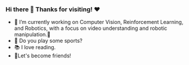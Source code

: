 ### Hi there 👋 Thanks for visiting! ❤️ 

<!--
**Lucca-cherries/Lucca-cherries** is a ✨ _special_ ✨ repository because its `README.md` (this file) appears on your GitHub profile.

Here are some ideas to get you started:

- 🔭 I’m currently working on ...
- 🌱 I’m currently learning ...
- 👯 I’m looking to collaborate on ...
- 🤔 I’m looking for help with ...
- 💬 Ask me about ...
- 📫 How to reach me: ...
- 😄 Pronouns: ...
- ⚡ Fun fact: ...
-->

- 🔭 I’m currently working on Computer Vision, Reinforcement Learning, and Robotics, with a focus on video understanding and robotic manipulation.🤖
- 🏸 Do you play some sports?
- 📚 I love reading.
- 🤝Let's become friends!
